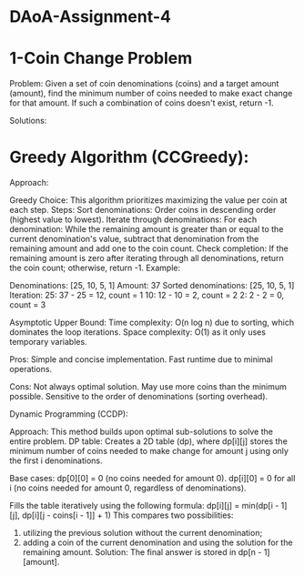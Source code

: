 # DAoA-Assignment-4
# 1-Coin Change Problem
Problem:
Given a set of coin denominations (coins) and a target amount (amount), find the minimum number of coins needed to make exact change for that amount. If such a combination of coins doesn't exist, return -1.

Solutions:

# Greedy Algorithm (CCGreedy):
Approach:

Greedy Choice: This algorithm prioritizes maximizing the value per coin at each step.
Steps:
Sort denominations: Order coins in descending order (highest value to lowest).
Iterate through denominations:
For each denomination:
While the remaining amount is greater than or equal to the current denomination's value, subtract that denomination from the remaining amount and add one to the coin count.
Check completion: If the remaining amount is zero after iterating through all denominations, return the coin count; otherwise, return -1.
Example:

Denominations: [25, 10, 5, 1]
Amount: 37
Sorted denominations: [25, 10, 5, 1]
Iteration:
25: 37 - 25 = 12, count = 1
10: 12 - 10 = 2, count = 2
2: 2 - 2 = 0, count = 3

Asymptotic Upper Bound:
Time complexity: O(n log n) due to sorting, which dominates the loop iterations.
Space complexity: O(1) as it only uses temporary variables.

Pros:
Simple and concise implementation.
Fast runtime due to minimal operations.

Cons:
Not always optimal solution. May use more coins than the minimum possible.
Sensitive to the order of denominations (sorting overhead).

Dynamic Programming (CCDP):

Approach:
This method builds upon optimal sub-solutions to solve the entire problem.
DP table: Creates a 2D table (dp), where dp[i][j] stores the minimum number of coins needed to make change for amount j using only the first i denominations.

Base cases:
dp[0][0] = 0 (no coins needed for amount 0).
dp[i][0] = 0 for all i (no coins needed for amount 0, regardless of denominations).

 Fills the table iteratively using the following formula:
dp[i][j] = min(dp[i - 1][j], dp[i][j - coins[i - 1]] + 1)
This compares two possibilities:
1) utilizing the previous solution without the current denomination;
2) adding a coin of the current denomination and using the solution for the remaining amount.
Solution: The final answer is stored in dp[n - 1][amount].
